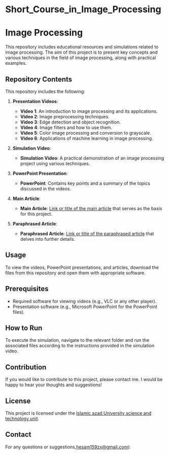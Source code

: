 # Short_Course_in_Image_Processing
# Image Processing

This repository includes educational resources and simulations related to image processing. The aim of this project is to present key concepts and various techniques in the field of image processing, along with practical examples.

## Repository Contents

This repository includes the following:

1. **Presentation Videos**: 
   - **Video 1**: An introduction to image processing and its applications.
   - **Video 2**: Image preprocessing techniques.
   - **Video 3**: Edge detection and object recognition.
   - **Video 4**: Image filters and how to use them.
   - **Video 5**: Color image processing and conversion to grayscale.
   - **Video 6**: Applications of machine learning in image processing.

2. **Simulation Video**: 
   - **Simulation Video**: A practical demonstration of an image processing project using various techniques.

3. **PowerPoint Presentation**: 
   - **PowerPoint**: Contains key points and a summary of the topics discussed in the videos.

4. **Main Article**: 
   - **Main Article**: [Link or title of the main article](#) that serves as the basis for this project.

5. **Paraphrased Article**: 
   - **Paraphrased Article**: [Link or title of the paraphrased article](#) that delves into further details.

## Usage

To view the videos, PowerPoint presentations, and articles, download the files from this repository and open them with appropriate software.

## Prerequisites

- Required software for viewing videos (e.g., VLC or any other player).
- Presentation software (e.g., Microsoft PowerPoint for the PowerPoint files).

## How to Run

To execute the simulation, navigate to the relevant folder and run the associated files according to the instructions provided in the simulation video.

## Contribution

If you would like to contribute to this project, please contact me. I would be happy to hear your thoughts and suggestions!

## License

This project is licensed under the [Islamic azad University science and technology unit](LICENSE).

## Contact

For any questions or suggestions,hesam159zx@gmail.com).
